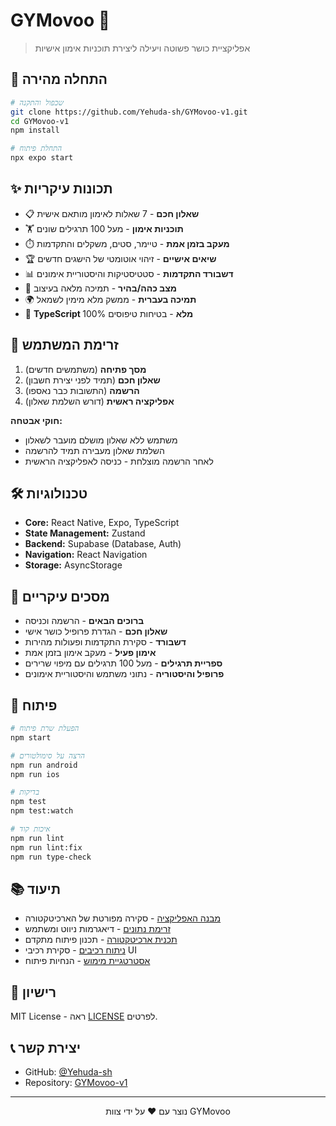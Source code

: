 # GYMovoo 💪

> אפליקציית כושר פשוטה ויעילה ליצירת תוכניות אימון אישיות

## 🚀 התחלה מהירה

```bash
# שכפול והתקנה
git clone https://github.com/Yehuda-sh/GYMovoo-v1.git
cd GYMovoo-v1
npm install

# התחלת פיתוח
npx expo start
```

## ✨ תכונות עיקריות

- 📋 **שאלון חכם** - 7 שאלות לאימון מותאם אישית
- 🏋️ **תוכניות אימון** - מעל 100 תרגילים שונים
- ⏱️ **מעקב בזמן אמת** - טיימר, סטים, משקלים והתקדמות
- 🏆 **שיאים אישיים** - זיהוי אוטומטי של הישגים חדשים
- 📊 **דשבורד התקדמות** - סטטיסטיקות והיסטוריית אימונים
- 🌙 **מצב כהה/בהיר** - תמיכה מלאה בעיצוב
- 🌍 **תמיכה בעברית** - ממשק מלא מימין לשמאל
- 🔧 **TypeScript מלא** - בטיחות טיפוסים 100%

## 🧭 זרימת המשתמש

1. **מסך פתיחה** (משתמשים חדשים)
2. **שאלון חכם** (תמיד לפני יצירת חשבון)
3. **הרשמה** (התשובות כבר נאספו)
4. **אפליקציה ראשית** (דורש השלמת שאלון)

**חוקי אבטחה:**

- משתמש ללא שאלון מושלם מועבר לשאלון
- השלמת שאלון מעבירה תמיד להרשמה
- לאחר הרשמה מוצלחת - כניסה לאפליקציה הראשית

## 🛠️ טכנולוגיות

- **Core:** React Native, Expo, TypeScript
- **State Management:** Zustand
- **Backend:** Supabase (Database, Auth)
- **Navigation:** React Navigation
- **Storage:** AsyncStorage

## 📱 מסכים עיקריים

- **ברוכים הבאים** - הרשמה וכניסה
- **שאלון חכם** - הגדרת פרופיל כושר אישי
- **דשבורד** - סקירת התקדמות ופעולות מהירות
- **אימון פעיל** - מעקב אימון בזמן אמת
- **ספריית תרגילים** - מעל 100 תרגילים עם מיפוי שרירים
- **פרופיל והיסטוריה** - נתוני משתמש והיסטוריית אימונים

## 🔧 פיתוח

```bash
# הפעלת שרת פיתוח
npm start

# הרצה על סימולטורים
npm run android
npm run ios

# בדיקות
npm test
npm test:watch

# איכות קוד
npm run lint
npm run lint:fix
npm run type-check
```

## 📚 תיעוד

- [מבנה האפליקציה](docs/app-structure.md) - סקירה מפורטת של הארכיטקטורה
- [זרימת נתונים](docs/app-flow-diagrams.md) - דיאגרמות ניווט ומשתמש
- [תכנית ארכיטקטורה](docs/architecture-plan.md) - תכנון פיתוח מתקדם
- [ניתוח רכיבים](docs/component-analysis.md) - סקירת רכיבי UI
- [אסטרטגיית מימוש](docs/implementation-strategy.md) - הנחיות פיתוח

## 📄 רישיון

MIT License - ראה [LICENSE](LICENSE) לפרטים.

## 📞 יצירת קשר

- GitHub: [@Yehuda-sh](https://github.com/Yehuda-sh)
- Repository: [GYMovoo-v1](https://github.com/Yehuda-sh/GYMovoo-v1)

---

<p align="center">נוצר עם ❤️ על ידי צוות GYMovoo</p>
